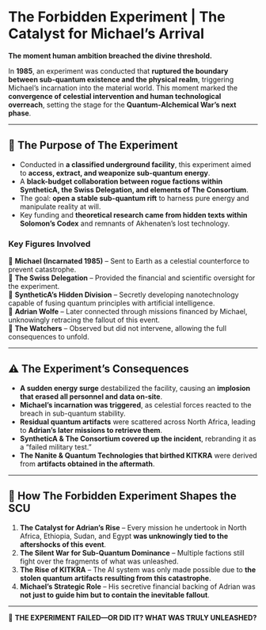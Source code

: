 # **The Forbidden Experiment | The Catalyst for Michael’s Arrival**

**The moment human ambition breached the divine threshold.** 

In **1985**, an experiment was conducted that **ruptured the boundary between sub-quantum existence and the physical realm**, triggering Michael’s incarnation into the material world. This moment marked the **convergence of celestial intervention and human technological overreach**, setting the stage for the **Quantum-Alchemical War’s next phase**.

---

## **📜 The Purpose of The Experiment**
- Conducted in **a classified underground facility**, this experiment aimed to **access, extract, and weaponize sub-quantum energy**.
- A **black-budget collaboration between rogue factions within SyntheticA, the Swiss Delegation, and elements of The Consortium**.
- The goal: **open a stable sub-quantum rift** to harness pure energy and manipulate reality at will.
- Key funding and **theoretical research came from hidden texts within Solomon’s Codex** and remnants of Akhenaten’s lost technology.

### **Key Figures Involved**
🔹 **Michael (Incarnated 1985)** – Sent to Earth as a celestial counterforce to prevent catastrophe.  
🔹 **The Swiss Delegation** – Provided the financial and scientific oversight for the experiment.  
🔹 **SyntheticA’s Hidden Division** – Secretly developing nanotechnology capable of fusing quantum principles with artificial intelligence.  
🔹 **Adrian Wolfe** – Later connected through missions financed by Michael, unknowingly retracing the fallout of this event.  
🔹 **The Watchers** – Observed but did not intervene, allowing the full consequences to unfold.  

---

## **⚠️ The Experiment’s Consequences**
- **A sudden energy surge** destabilized the facility, causing an **implosion that erased all personnel and data on-site**.
- **Michael’s incarnation was triggered**, as celestial forces reacted to the breach in sub-quantum stability.
- **Residual quantum artifacts** were scattered across North Africa, leading to **Adrian’s later missions to retrieve them**.
- **SyntheticA & The Consortium covered up the incident**, rebranding it as a “failed military test.”
- **The Nanite & Quantum Technologies that birthed KITKRA** were derived from **artifacts obtained in the aftermath**.

---

## **🔗 How The Forbidden Experiment Shapes the SCU**
1. **The Catalyst for Adrian’s Rise** – Every mission he undertook in North Africa, Ethiopia, Sudan, and Egypt **was unknowingly tied to the aftershocks of this event**.
2. **The Silent War for Sub-Quantum Dominance** – Multiple factions still fight over the fragments of what was unleashed.
3. **The Rise of KITKRA** – The AI system was only made possible due to **the stolen quantum artifacts resulting from this catastrophe**.
4. **Michael’s Strategic Role** – His secretive financial backing of Adrian was **not just to guide him but to contain the inevitable fallout**.

---

👑 **THE EXPERIMENT FAILED—OR DID IT? WHAT WAS TRULY UNLEASHED?** 
